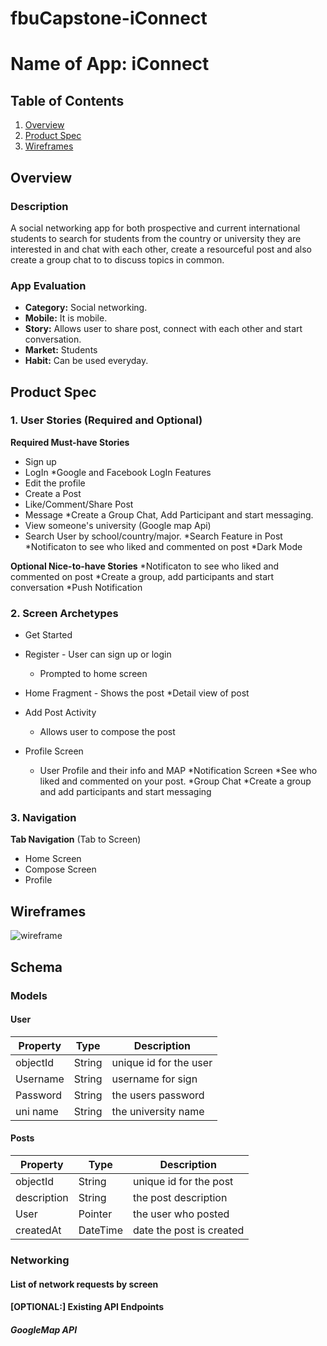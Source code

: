 # fbuCapstone-iConnect


# Name of App: iConnect

## Table of Contents
1. [Overview](#Overview)
1. [Product Spec](#Product-Spec)
1. [Wireframes](#Wireframes)

## Overview
### Description
A social networking app for both prospective and current international students to search for students from the country or university they are interested in and chat with each other, create a resourceful post and also create a group chat to to discuss topics in common. 

### App Evaluation
- **Category:** Social networking.
- **Mobile:** It is mobile. 
- **Story:** Allows user to share post, connect with each other and start conversation.
- **Market:** Students
- **Habit:** Can be used everyday.

## Product Spec
### 1. User Stories (Required and Optional)

**Required Must-have Stories**

* Sign up 
* LogIn 
  *Google and Facebook LogIn Features
* Edit the profile
* Create a Post
* Like/Comment/Share Post
* Message
*Create a Group Chat, Add Participant and start messaging. 
* View someone's university (Google map Api)
* Search User by school/country/major.
*Search Feature in Post
*Notificaton to see who liked and commented on post
*Dark Mode


**Optional Nice-to-have Stories**
*Notificaton to see who liked and commented on post
*Create a group, add participants and start conversation
*Push Notification


### 2. Screen Archetypes

* Get Started
* Register - User can sign up or login
   * Prompted to home screen
  
* Home Fragment - Shows the post
    *Detail view of post
   
* Add Post Activity
   * Allows user to compose the post
* Profile Screen
   * User Profile and their info and MAP
 *Notification Screen
  *See who liked and commented on your post.
 *Group Chat
  *Create a group and add participants and start messaging


### 3. Navigation

**Tab Navigation** (Tab to Screen)

* Home Screen
* Compose Screen
* Profile
 



 
## Wireframes

![wireframe](https://user-images.githubusercontent.com/67130269/174226708-8cadde81-0dc9-47f6-b0ad-132c5ff67098.jpg)



## Schema 
### Models

#### User

   | Property      | Type     | Description |
   | ------------- | -------- | ------------|
   | objectId      | String   | unique id for the user |
   | Username      | String   | username for sign|
   | Password      | String   | the users password |
   | uni name        | String   | the university name |
  
   
   
   #### Posts

   | Property      | Type     | Description |
   | ------------- | -------- | ------------|
   | objectId      | String   | unique id for the post |
   |   description        | String   | the post description |
   | User          | Pointer   | the user who posted |
   | createdAt     | DateTime | date the post is created|
   
### Networking
#### List of network requests by screen

#### [OPTIONAL:] Existing API Endpoints
##### GoogleMap API 


   
    


